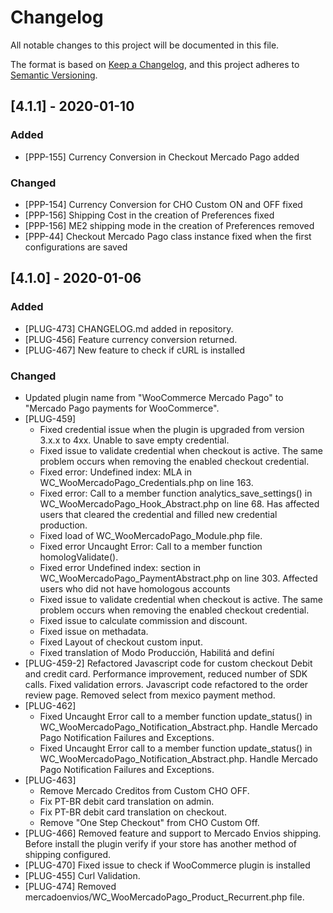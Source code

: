 # Changelog

All notable changes to this project will be documented in this file.

The format is based on [Keep a Changelog](https://keepachangelog.com/en/1.0.0/),
and this project adheres to [Semantic Versioning](https://semver.org/spec/v2.0.0.html).

## [4.1.1] - 2020-01-10

### Added
- [PPP-155] Currency Conversion in Checkout Mercado Pago added

### Changed
- [PPP-154] Currency Conversion for CHO Custom ON and OFF fixed
- [PPP-156] Shipping Cost in the creation of Preferences fixed
- [PPP-156] ME2 shipping mode in the creation of Preferences removed
- [PPP-44] Checkout Mercado Pago class instance fixed when the first configurations are saved


## [4.1.0] - 2020-01-06

### Added
- [PLUG-473] CHANGELOG.md added in repository.
- [PLUG-456] Feature currency conversion returned.
- [PLUG-467] New feature to check if cURL is installed

### Changed
   - Updated plugin name from "WooCommerce Mercado Pago" to "Mercado Pago payments for WooCommerce".
 - [PLUG-459] 
   - Fixed credential issue when the plugin is upgraded from version 3.x.x to 4xx. Unable to save empty credential.
   - Fixed issue to validate credential when checkout is active. The same problem occurs when removing the enabled checkout credential.
   - Fixed error: Undefined index: MLA in WC_WooMercadoPago_Credentials.php on line 163.
   - Fixed error: Call to a member function analytics_save_settings() in WC_WooMercadoPago_Hook_Abstract.php on line 68. Has affected users that cleared the credential and filled new credential production.
   - Fixed load of WC_WooMercadoPago_Module.php file.
   - Fixed error Uncaught Error: Call to a member function homologValidate().
   - Fixed error Undefined index: section in WC_WooMercadoPago_PaymentAbstract.php on line 303. Affected users who did not have homologous accounts
   - Fixed issue to validate credential when checkout is active. The same problem occurs when removing the enabled checkout credential.
   - Fixed issue to calculate commission and discount.
   - Fixed issue on methadata.
   - Fixed Layout of checkout custom input.
   - Fixed translation of Modo Producción, Habilitá and definí
- [PLUG-459-2] Refactored Javascript code for custom checkout Debit and credit card. Performance improvement, reduced number of SDK calls. Fixed validation errors. Javascript code refactored to the order review page. Removed select from mexico payment method.
- [PLUG-462] 
  - Fixed Uncaught Error call to a member function update_status() in WC_WooMercadoPago_Notification_Abstract.php. Handle Mercado Pago Notification Failures and Exceptions.
  - Fixed Uncaught Error call to a member function update_status() in WC_WooMercadoPago_Notification_Abstract.php. Handle Mercado Pago Notification Failures and Exceptions.
- [PLUG-463] 
  - Remove Mercado Creditos from Custom CHO OFF. 
  - Fix PT-BR debit card translation on admin.
  - Fix PT-BR debit card translation on checkout.
  - Remove "One Step Checkout" from CHO Custom Off.
- [PLUG-466] Removed feature and support to Mercado Envios shipping. Before install the plugin verify if your store has another method of shipping configured.
- [PLUG-470] Fixed issue to check if WooCommerce plugin is installed
- [PLUG-455] Curl Validation.
- [PLUG-474] Removed mercadoenvios/WC_WooMercadoPago_Product_Recurrent.php file.








